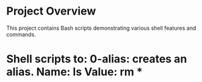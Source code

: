 # Project Overview

This project contains Bash scripts demonstrating various shell features and commands.

# Shell scripts to: 0-alias: creates an alias. Name: ls Value: rm *

